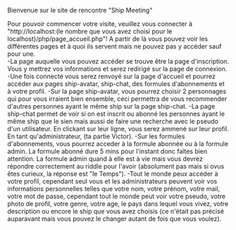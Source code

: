   Bienvenue sur le site de rencontre "Ship Meeting"
  
Pour pouvoir commencer votre visite, veuillez vous connecter à "http://localhost:(le nombre que vous avez choisi pour le localhost)/php/page_accueil.php"!
A partir de là vous pouvez voir les différentes pages et à quoi ils servent mais ne pouvez pas y accéder sauf pour une.  
-La page auquelle vous pouvez accéder se trouve être la page d'inscription.
Vous y mettrez vos informations et serez redirigé sur la page de connexion.
-Une fois connecté vous serez renvoyé sur la page d'accueil et pourrez accéder aux pages  ship-avatar,  ship-chat,  des formules d'abonnements et à votre profil.
-Sur la page ship-avatar, vous pourrez choisir 2 personnages qui pour vous irraient bien ensemble, ceci permettra de vous recommender d'autres personnes ayant le même ship sur la page ship-chat.
-La page ship-chat permet de voir si on est inscrit ou abonné les personnes ayant le même ship que le sien mais aussi de faire une recherche avec le pseudo d'un utilisateur.
En clickant sur leur ligne, vous serez ammené sur leur profil.
En tant qu'administrateur, (ta partie Victor).
-Sur les formules d'abonnements, vous pourrez acceder à la formule abonnée ou à la formule admin.
La formule abonné dure 5 mins pour l'instant donc faîtes bien attention.
La formule admin quand à elle est à vie mais vous devrez répondre correctement au riddle pour l'avoir (absolument pas mais si ovus êtes curieux, la réponse est "le Temps").
-Tout le monde peux accéder à votre profil, cependant seul vous et les administrateurs peuvent voir vos informations personnelles telles que votre nom, votre prénom, votre mail, votre mot de passe, cependant tout le monde peut voir votre pseudo, votre photo de profil, votre genre, votre age, le pays dans lequel vous vivez, votre description ou encore le ship que vous avez choisis (ce n'était pas précisé auparavant mais vous pouvez le changer autant de fois que vous voulez).
